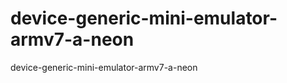 device-generic-mini-emulator-armv7-a-neon
=========================================

device-generic-mini-emulator-armv7-a-neon
